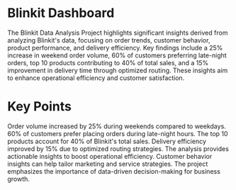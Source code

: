 # Blinkit Dashboard

The Blinkit Data Analysis Project highlights significant insights derived from analyzing Blinkit's data, focusing on order trends, customer behavior, product performance, and delivery efficiency. 
Key findings include a 25% increase in weekend order volume, 60% of customers preferring late-night orders, top 10 products contributing to 40% of total sales, and a 15% improvement in delivery time through optimized routing. These insights aim to enhance operational efficiency and customer satisfaction.

# Key Points

Order volume increased by 25% during weekends compared to weekdays.
60% of customers prefer placing orders during late-night hours.
The top 10 products account for 40% of Blinkit's total sales.
Delivery efficiency improved by 15% due to optimized routing strategies.
The analysis provides actionable insights to boost operational efficiency.
Customer behavior insights can help tailor marketing and service strategies.
The project emphasizes the importance of data-driven decision-making for business growth.

